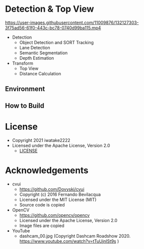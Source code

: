# Detection & Top View


https://user-images.githubusercontent.com/11009876/132127303-3f75ad56-61f0-443c-bc78-0740d99ba115.mp4



- Detection
    - Object Detection and SORT Tracking
    - Lane Detection
    - Semantic Segmentation
    - Depth Estimation
- Transform
    - Top View
    - Distance Calculation

## Environment

## How to Build


# License
- Copyright 2021 iwatake2222
- Licensed under the Apache License, Version 2.0
    - [LICENSE](LICENSE)

# Acknowledgements
- cvui
    - https://github.com/Dovyski/cvui
    - Copyright (c) 2016 Fernando Bevilacqua
    - Licensed under the MIT License (MIT)
    - Source code is copied
- OpenCV
    - https://github.com/opencv/opencv
    - Licensed under the Apache License, Version 2.0
    - Image files are copied
- YouTube
    - dashcam_00.jpg (Copyright Dashcam Roadshow 2020. https://www.youtube.com/watch?v=tTuUjnISt9s )

